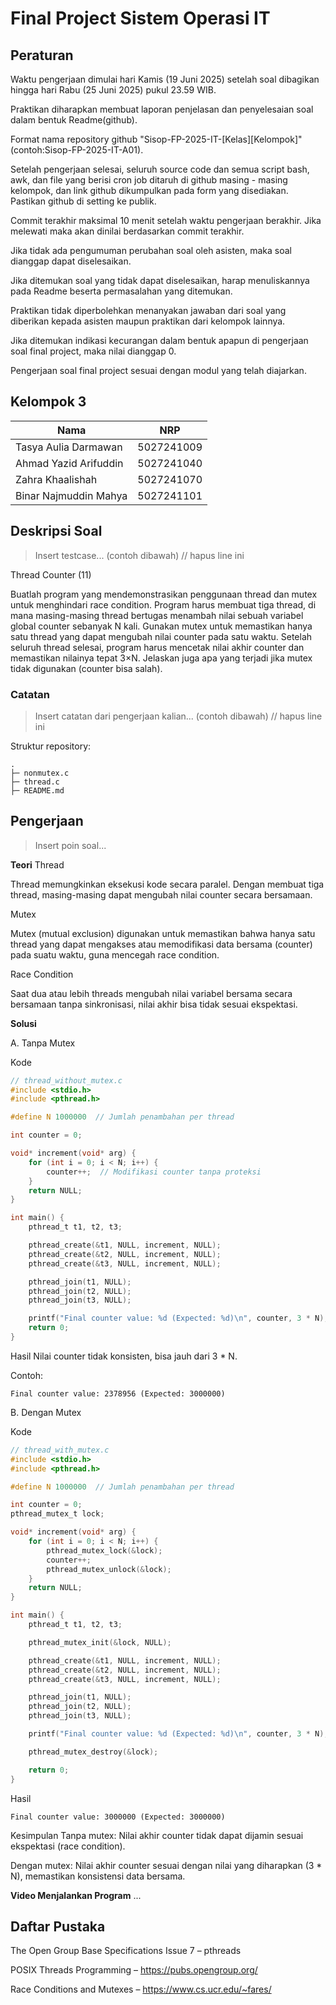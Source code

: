 # Final Project Sistem Operasi IT

## Peraturan

Waktu pengerjaan dimulai hari Kamis (19 Juni 2025) setelah soal dibagikan hingga hari Rabu (25 Juni 2025) pukul 23.59 WIB.

Praktikan diharapkan membuat laporan penjelasan dan penyelesaian soal dalam bentuk Readme(github).

Format nama repository github "Sisop-FP-2025-IT-[Kelas][Kelompok]" (contoh:Sisop-FP-2025-IT-A01).

Setelah pengerjaan selesai, seluruh source code dan semua script bash, awk, dan file yang berisi cron job ditaruh di github masing - masing kelompok, dan link github dikumpulkan pada form yang disediakan. Pastikan github di setting ke publik.

Commit terakhir maksimal 10 menit setelah waktu pengerjaan berakhir. Jika melewati maka akan dinilai berdasarkan commit terakhir.

Jika tidak ada pengumuman perubahan soal oleh asisten, maka soal dianggap dapat diselesaikan.

Jika ditemukan soal yang tidak dapat diselesaikan, harap menuliskannya pada Readme beserta permasalahan yang ditemukan.

Praktikan tidak diperbolehkan menanyakan jawaban dari soal yang diberikan kepada asisten maupun praktikan dari kelompok lainnya.

Jika ditemukan indikasi kecurangan dalam bentuk apapun di pengerjaan soal final project, maka nilai dianggap 0.

Pengerjaan soal final project sesuai dengan modul yang telah diajarkan.

## Kelompok 3

| Nama                  | NRP        |
| --------------------- | ---------- |
| Tasya Aulia Darmawan  | 5027241009 |
| Ahmad Yazid Arifuddin | 5027241040 |
| Zahra Khaalishah      | 5027241070 | 
| Binar Najmuddin Mahya | 5027241101 |

## Deskripsi Soal

> Insert testcase... (contoh dibawah) // hapus line ini

Thread Counter (11)

Buatlah program yang mendemonstrasikan penggunaan thread dan mutex untuk menghindari race condition. Program harus membuat tiga thread, di mana masing-masing thread bertugas menambah nilai sebuah variabel global counter sebanyak N kali. Gunakan mutex untuk memastikan hanya satu thread yang dapat mengubah nilai counter pada satu waktu. Setelah seluruh thread selesai, program harus mencetak nilai akhir counter dan memastikan nilainya tepat 3×N. Jelaskan juga apa yang terjadi jika mutex tidak digunakan (counter bisa salah).

### Catatan

> Insert catatan dari pengerjaan kalian... (contoh dibawah) // hapus line ini

Struktur repository:

```
.
├─ nonmutex.c
├─ thread.c
├─ README.md

```

## Pengerjaan

> Insert poin soal...

**Teori**
Thread

Thread memungkinkan eksekusi kode secara paralel. Dengan membuat tiga thread, masing-masing dapat mengubah nilai counter secara bersamaan.

Mutex

Mutex (mutual exclusion) digunakan untuk memastikan bahwa hanya satu thread yang dapat mengakses atau memodifikasi data bersama (counter) pada suatu waktu, guna mencegah race condition.

Race Condition

Saat dua atau lebih threads mengubah nilai variabel bersama secara bersamaan tanpa sinkronisasi, nilai akhir bisa tidak sesuai ekspektasi.


**Solusi**

A. Tanpa Mutex

Kode
```c
// thread_without_mutex.c
#include <stdio.h>
#include <pthread.h>

#define N 1000000  // Jumlah penambahan per thread

int counter = 0;

void* increment(void* arg) {
    for (int i = 0; i < N; i++) {
        counter++;  // Modifikasi counter tanpa proteksi
    }
    return NULL;
}

int main() {
    pthread_t t1, t2, t3;

    pthread_create(&t1, NULL, increment, NULL);
    pthread_create(&t2, NULL, increment, NULL);
    pthread_create(&t3, NULL, increment, NULL);

    pthread_join(t1, NULL);
    pthread_join(t2, NULL);
    pthread_join(t3, NULL);

    printf("Final counter value: %d (Expected: %d)\n", counter, 3 * N);
    return 0;
}
```

Hasil
Nilai counter tidak konsisten, bisa jauh dari 3 * N.

Contoh:
```
Final counter value: 2378956 (Expected: 3000000)
```

B. Dengan Mutex

Kode
```c
// thread_with_mutex.c
#include <stdio.h>
#include <pthread.h>

#define N 1000000  // Jumlah penambahan per thread

int counter = 0;
pthread_mutex_t lock;

void* increment(void* arg) {
    for (int i = 0; i < N; i++) {
        pthread_mutex_lock(&lock);
        counter++;
        pthread_mutex_unlock(&lock);
    }
    return NULL;
}

int main() {
    pthread_t t1, t2, t3;

    pthread_mutex_init(&lock, NULL);

    pthread_create(&t1, NULL, increment, NULL);
    pthread_create(&t2, NULL, increment, NULL);
    pthread_create(&t3, NULL, increment, NULL);

    pthread_join(t1, NULL);
    pthread_join(t2, NULL);
    pthread_join(t3, NULL);

    printf("Final counter value: %d (Expected: %d)\n", counter, 3 * N);

    pthread_mutex_destroy(&lock);

    return 0;
}
```

Hasil
```
Final counter value: 3000000 (Expected: 3000000)
```

Kesimpulan
Tanpa mutex: Nilai akhir counter tidak dapat dijamin sesuai ekspektasi (race condition).

Dengan mutex: Nilai akhir counter sesuai dengan nilai yang diharapkan (3 * N), memastikan konsistensi data bersama.

**Video Menjalankan Program**
...

## Daftar Pustaka

The Open Group Base Specifications Issue 7 – pthreads

POSIX Threads Programming – https://pubs.opengroup.org/

Race Conditions and Mutexes – https://www.cs.ucr.edu/~fares/
